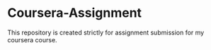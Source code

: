 # Coursera-Assignment
This repository is created strictly for assignment submission for my coursera course.
